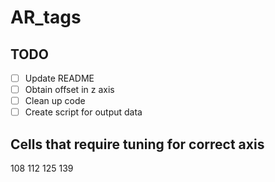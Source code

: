 # AR_tags

## TODO
- [ ] Update README
- [ ] Obtain offset in z axis
- [ ] Clean up code
- [ ] Create script for output data

## Cells that require tuning for correct axis 

108
112
125
139
